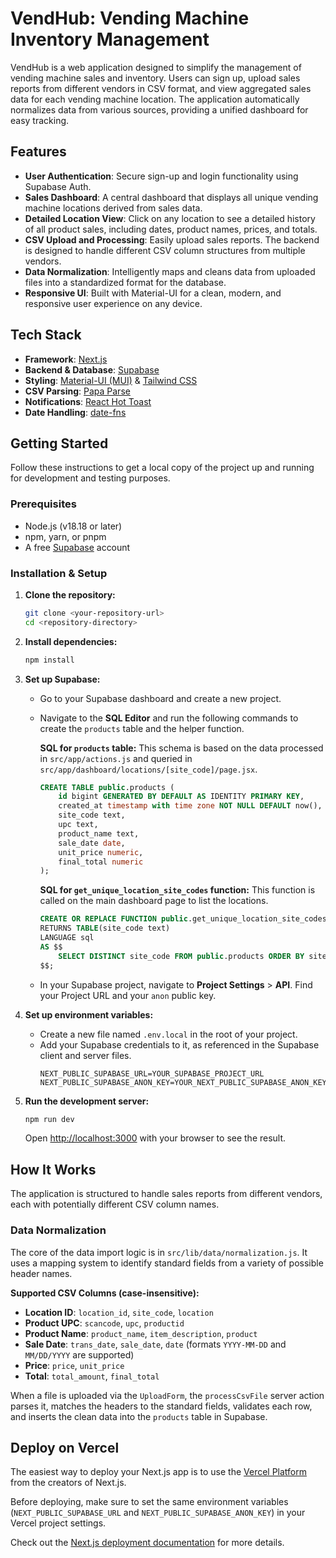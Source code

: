 # VendHub: Vending Machine Inventory Management

VendHub is a web application designed to simplify the management of vending machine sales and inventory. Users can sign up, upload sales reports from different vendors in CSV format, and view aggregated sales data for each vending machine location. The application automatically normalizes data from various sources, providing a unified dashboard for easy tracking.

## Features

* **User Authentication**: Secure sign-up and login functionality using Supabase Auth.
* **Sales Dashboard**: A central dashboard that displays all unique vending machine locations derived from sales data.
* **Detailed Location View**: Click on any location to see a detailed history of all product sales, including dates, product names, prices, and totals.
* **CSV Upload and Processing**: Easily upload sales reports. The backend is designed to handle different CSV column structures from multiple vendors.
* **Data Normalization**: Intelligently maps and cleans data from uploaded files into a standardized format for the database.
* **Responsive UI**: Built with Material-UI for a clean, modern, and responsive user experience on any device.

## Tech Stack

* **Framework**: [Next.js](https://nextjs.org/)
* **Backend & Database**: [Supabase](https://supabase.io/)
* **Styling**: [Material-UI (MUI)](https://mui.com/) & [Tailwind CSS](https://tailwindcss.com/)
* **CSV Parsing**: [Papa Parse](https://www.papaparse.com/)
* **Notifications**: [React Hot Toast](https://react-hot-toast.com/)
* **Date Handling**: [date-fns](https://date-fns.org/)

## Getting Started

Follow these instructions to get a local copy of the project up and running for development and testing purposes.

### Prerequisites

* Node.js (v18.18 or later)
* npm, yarn, or pnpm
* A free [Supabase](https://supabase.com/) account

### Installation & Setup

1.  **Clone the repository:**
    ```bash
    git clone <your-repository-url>
    cd <repository-directory>
    ```

2.  **Install dependencies:**
    ```bash
    npm install
    ```

3.  **Set up Supabase:**
    * Go to your Supabase dashboard and create a new project.
    * Navigate to the **SQL Editor** and run the following commands to create the `products` table and the helper function.

        **SQL for `products` table:**
        This schema is based on the data processed in `src/app/actions.js` and queried in `src/app/dashboard/locations/[site_code]/page.jsx`.
        ```sql
        CREATE TABLE public.products (
            id bigint GENERATED BY DEFAULT AS IDENTITY PRIMARY KEY,
            created_at timestamp with time zone NOT NULL DEFAULT now(),
            site_code text,
            upc text,
            product_name text,
            sale_date date,
            unit_price numeric,
            final_total numeric
        );
        ```

        **SQL for `get_unique_location_site_codes` function:**
        This function is called on the main dashboard page to list the locations.
        ```sql
        CREATE OR REPLACE FUNCTION public.get_unique_location_site_codes()
        RETURNS TABLE(site_code text)
        LANGUAGE sql
        AS $$
            SELECT DISTINCT site_code FROM public.products ORDER BY site_code;
        $$;
        ```
    * In your Supabase project, navigate to **Project Settings** > **API**. Find your Project URL and your `anon` public key.

4.  **Set up environment variables:**
    * Create a new file named `.env.local` in the root of your project.
    * Add your Supabase credentials to it, as referenced in the Supabase client and server files.
        ```env
        NEXT_PUBLIC_SUPABASE_URL=YOUR_SUPABASE_PROJECT_URL
        NEXT_PUBLIC_SUPABASE_ANON_KEY=YOUR_NEXT_PUBLIC_SUPABASE_ANON_KEY
        ```

5.  **Run the development server:**
    ```bash
    npm run dev
    ```
    Open [http://localhost:3000](http://localhost:3000) with your browser to see the result.

## How It Works

The application is structured to handle sales reports from different vendors, each with potentially different CSV column names.

### Data Normalization

The core of the data import logic is in `src/lib/data/normalization.js`. It uses a mapping system to identify standard fields from a variety of possible header names.

**Supported CSV Columns (case-insensitive):**
* **Location ID**: `location_id`, `site_code`, `location`
* **Product UPC**: `scancode`, `upc`, `productid`
* **Product Name**: `product_name`, `item_description`, `product`
* **Sale Date**: `trans_date`, `sale_date`, `date` (formats `YYYY-MM-DD` and `MM/DD/YYYY` are supported)
* **Price**: `price`, `unit_price`
* **Total**: `total_amount`, `final_total`

When a file is uploaded via the `UploadForm`, the `processCsvFile` server action parses it, matches the headers to the standard fields, validates each row, and inserts the clean data into the `products` table in Supabase.

## Deploy on Vercel

The easiest way to deploy your Next.js app is to use the [Vercel Platform](https://vercel.com/new?utm_medium=default-template&filter=next.js&utm_source=create-next-app&utm_campaign=create-next-app-readme) from the creators of Next.js.

Before deploying, make sure to set the same environment variables (`NEXT_PUBLIC_SUPABASE_URL` and `NEXT_PUBLIC_SUPABASE_ANON_KEY`) in your Vercel project settings.

Check out the [Next.js deployment documentation](https://nextjs.org/docs/app/building-your-application/deploying) for more details.
